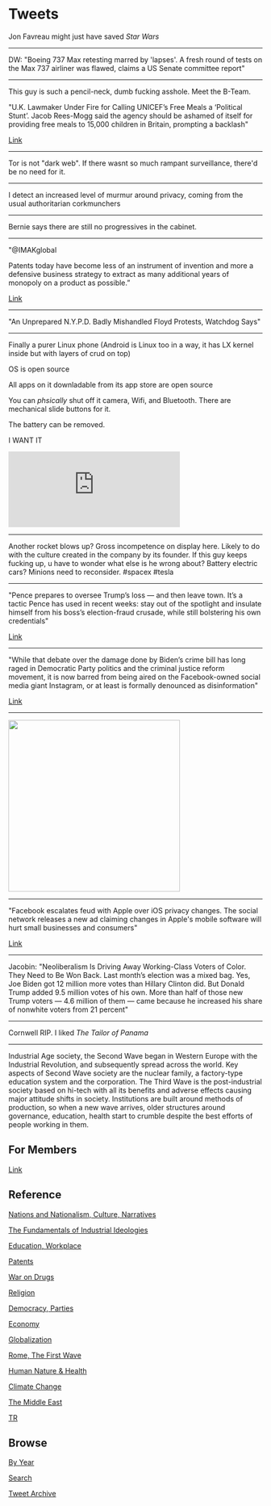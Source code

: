 # Tweets

Jon Favreau might just have saved *Star Wars*

---

DW: "Boeing 737 Max retesting marred by 'lapses'. A fresh round of
tests on the Max 737 airliner was flawed, claims a US Senate committee
report"

---

This guy is such a pencil-neck, dumb fucking asshole. Meet the B-Team.

"U.K. Lawmaker Under Fire for Calling UNICEF’s Free Meals a ‘Political
Stunt’. Jacob Rees-Mogg said the agency should be ashamed of itself
for providing free meals to 15,000 children in Britain, prompting a
backlash"

[Link](https://www.nytimes.com/2020/12/18/world/europe/uk-lawmaker-under-fire-for-calling-unicefs-free-meals-a-political-stunt.html)

---

Tor is not "dark web". If there wasnt so much rampant surveillance,
there'd be no need for it.

---

I detect an increased level of murmur around privacy, coming from the
usual authoritarian corkmunchers

---

Bernie says there are still no progressives in the cabinet.

---

"@IMAKglobal

Patents today have become less of an instrument of invention and more
a defensive business strategy to extract as many additional years of
monopoly on a product as possible.”

[Link](https://mobile.twitter.com/IMAKglobal/status/1339972217363427332)

---

"An Unprepared N.Y.P.D. Badly Mishandled Floyd Protests, Watchdog Says"

---

Finally a purer Linux phone (Android is Linux too in a way, it has LX
kernel inside but with layers of crud on top)

OS is open source

All apps on it downladable from its app store are open source

You can *phsically* shut off it camera, Wifi, and Bluetooth. There are
mechanical slide buttons for it.

The battery can be removed.

I WANT IT

<iframe width="340" src="https://www.youtube.com/embed/YIdmGSpZL8k" frameborder="0" allow="accelerometer; autoplay; clipboard-write; encrypted-media; gyroscope; picture-in-picture" allowfullscreen></iframe>

---

Another rocket blows up? Gross incompetence on display here. Likely to
do with the culture created in the company by its founder. If this guy
keeps fucking up, u have to wonder what else is he wrong about?
Battery electric cars? Minions need to reconsider. \#spacex \#tesla

---

"Pence prepares to oversee Trump’s loss — and then leave town. It’s a
tactic Pence has used in recent weeks: stay out of the spotlight and
insulate himself from his boss’s election-fraud crusade, while still
bolstering his own credentials"

[Link](https://www.politico.com/news/2020/12/17/pence-trump-election-loss-447326)

---

"While that debate over the damage done by Biden’s crime bill has long
raged in Democratic Party politics and the criminal justice reform
movement, it is now barred from being aired on the Facebook-owned
social media giant Instagram, or at least is formally denounced as
disinformation"

[Link](https://greenwald.substack.com/p/instagram-is-using-false-fact-checking)

---

<img width="340" src="https://pbs.twimg.com/media/EpgHkScWMAAyhqt?format=jpg&name=small"/>

---

"Facebook escalates feud with Apple over iOS privacy changes. The
social network releases a new ad claiming changes in Apple's mobile
software will hurt small businesses and consumers"

[Link](https://www.cnet.com/google-amp/news/facebook-escalates-feud-with-apple-over-ios-privacy-changes/)

---

Jacobin: "Neoliberalism Is Driving Away Working-Class Voters of
Color. They Need to Be Won Back. Last month’s election was a mixed
bag. Yes, Joe Biden got 12 million more votes than Hillary Clinton
did. But Donald Trump added 9.5 million votes of his own. More than
half of those new Trump voters — 4.6 million of them — came because he
increased his share of nonwhite voters from 21 percent"

---

Cornwell RIP. I liked *The Tailor of Panama*

---

Industrial Age society, the Second Wave began in Western Europe with
the Industrial Revolution, and subsequently spread across the
world. Key aspects of Second Wave society are the nuclear family, a
factory-type education system and the corporation. The Third Wave is
the post-industrial society based on hi-tech with all its benefits and
adverse effects causing major attitude shifts in society. Institutions
are built around methods of production, so when a new wave arrives,
older structures around governance, education, health start to crumble
despite the best efforts of people working in them.

## For Members

[Link](https://thirdwave-members.herokuapp.com)

## Reference

[Nations and Nationalism, Culture, Narratives](/2013/02/nations-and-nationalism.md)

[The Fundamentals of Industrial Ideologies](/2011/04/fundamentals-of-industrial-ideologies.md)

[Education, Workplace](2017/09/education-workplace.md)

[Patents](/2018/09/patents.md)

[War on Drugs](/2019/11/war-on-drugs.md)

[Religion](/2015/04/god-religion.md)

[Democracy, Parties](/2016/11/democracy.md)

[Economy](/2018/05/economy.md)

[Globalization](/2018/09/globalization.md)

[Rome, The First Wave](/2017/12/rome.md)

[Human Nature & Health](/2020/07/human-nature.md)

[Climate Change](/2018/12/climate.md)

[The Middle East](/2019/07/middleeast.md)

[TR](../tr)

## Browse

[By Year](years.md)

[Search](search.html)

[Tweet Archive](/tweets/README.md)


